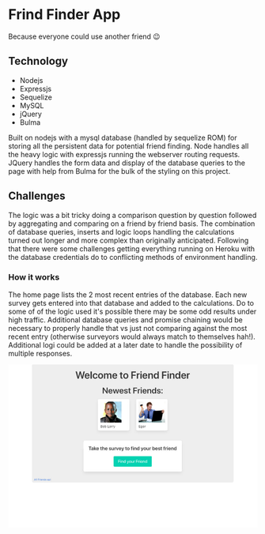 # Frind Finder App
Because everyone could use another friend 😉

## Technology
* Nodejs
* Expressjs
* Sequelize
* MySQL
* jQuery
* Bulma  
  
Built on nodejs with a mysql database (handled by sequelize ROM) for storing all the persistent data for potential friend finding. Node handles all the heavy logic with expressjs running the webserver routing requests. JQuery handles the form data and display of the database queries to the page with help from Bulma for the bulk of the styling on this project.

## Challenges
The logic was a bit tricky doing a comparison question by question followed by aggregating and comparing on a friend by friend basis. The combination of database queries, inserts and logic loops handling the calculations turned out longer and more complex than originally anticipated. Following that there were some challenges getting everything running on Heroku with the database credentials do to conflicting methods of environment handling.

### How it works
The home page lists the 2 most recent entries of the database. Each new survey gets entered into that database and added to the calculations. Do to some of of the logic used it's possible there may be some odd results under high traffic. Additional database queries and promise chaining would be necessary to properly handle that vs just not comparing against the most recent entry (otherwise surveyors would always match to themselves hah!). Additional logi could be added at a later date to handle the possibility of multiple responses.

![friend finder](appReadme.jpg)
